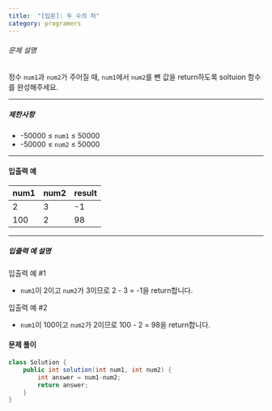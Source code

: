 ```yaml
---
title:  "[입문]: 두 수의 차"
category: programers
---
```



###### 문제 설명

정수 `num1`과 `num2`가 주어질 때, `num1`에서 `num2`를 뺀 값을 return하도록 soltuion 함수를 완성해주세요.

------

##### 제한사항

- -50000 ≤ `num1` ≤ 50000
- -50000 ≤ `num2` ≤ 50000

------

#### 입출력 예

| num1 | num2 | result |
| ---- | ---- | ------ |
| 2    | 3    | -1     |
| 100  | 2    | 98     |

------

##### 입출력 예 설명

입출력 예 #1

- `num1`이 2이고 `num2`가 3이므로 2 - 3 = -1을 return합니다.

입출력 예 #2

- `num1`이 100이고 `num2`가 2이므로 100 - 2 = 98을 return합니다.



#### 문제 풀이

```java
class Solution {
    public int solution(int num1, int num2) {
        int answer = num1-num2;
        return answer;
    }
}
```



